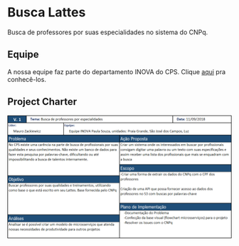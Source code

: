 # Busca Lattes

Busca de professores por suas especialidades no sistema do CNPq.

## Equipe

A nossa equipe faz parte do departamento INOVA do CPS. Clique [aqui](Equipe.md) pra conhecê-los.

## Project Charter

![img](https://github.com/InovaCPS/busca-lattes/blob/master/Imagens/Project%20Charter.png)
